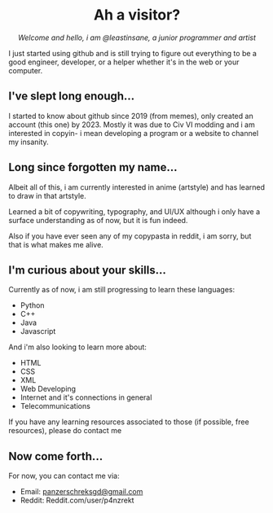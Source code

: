 <div style='text-align: center;'>

# Ah a visitor?

*Welcome and hello, i am @leastinsane, a junior programmer and artist*

</div>

I just started using github and is still trying to figure out everything to be a good engineer, developer, or a helper whether it's in the web or your computer.

## I've slept long enough...
I started to know about github since 2019 (from memes), only created an account (this one) by 2023.
Mostly it was due to Civ VI modding and i am interested in copyin- i mean developing a program or a website to channel my insanity.

## Long since forgotten my name...
Albeit all of this, i am currently interested in anime (artstyle) and has learned to draw in that artstyle.

Learned a bit of copywriting, typography, and UI/UX although i only have a surface understanding as of now, but it is fun indeed.

Also if you have ever seen any of my copypasta in reddit, i am sorry, but that is what makes me alive.

## I'm curious about your skills...
Currently as of now, i am still progressing to learn these languages:
- Python
- C++
- Java
- Javascript

And i'm also looking to learn more about:
- HTML
- CSS
- XML
- Web Developing
- Internet and it's connections in general
- Telecommunications

If you have any learning resources associated to those (if possible, free resources), please do contact me

## Now come forth...
For now, you can contact me via:
- Email: panzerschreksgd@gmail.com
- Reddit: Reddit.com/user/p4nzrekt

<!---
leastinsane/leastinsane is a ✨ special ✨ repository because its `README.md` (this file) appears on your GitHub profile.
You can click the Preview link to take a look at your changes.
--->
